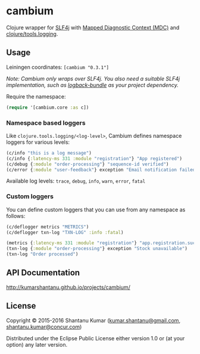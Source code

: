 # cambium

Clojure wrapper for [SLF4j](http://www.slf4j.org/) with
[Mapped Diagnostic Context (MDC)](http://www.slf4j.org/api/org/slf4j/MDC.html) and
[clojure/tools.logging](https://github.com/clojure/tools.logging).

## Usage

Leiningen coordinates: `[cambium "0.3.1"]`

_Note: Cambium only wraps over SLF4j. You also need a suitable SLF4j implementation, such as
[logback-bundle](https://github.com/kumarshantanu/logback-bundle) as your project dependency._

Require the namespace:

```clojure
(require '[cambium.core :as c])
```


### Namespace based loggers

Like `clojure.tools.logging/<log-level>`, Cambium defines namespace loggers for various levels:

```clojure
(c/info "this is a log message")                                          ; simple message logging
(c/info {:latency-ms 331 :module "registration"} "App registered")        ; context and message
(c/debug {:module "order-processing"} "sequence-id verified")
(c/error {:module "user-feedback"} exception "Email notification failed") ; context, exception and message
```

Available log levels: `trace`, `debug`, `info`, `warn`, `error`, `fatal`


### Custom loggers

You can define custom loggers that you can use from any namespace as follows:

```clojure
(c/deflogger metrics "METRICS")
(c/deflogger txn-log "TXN-LOG" :info :fatal)

(metrics {:latency-ms 331 :module "registration"} "app.registration.success") ; context and message
(txn-log {:module "order-processing"} exception "Stock unavailable")          ; context, exception and message
(txn-log "Order processed")                                                   ; simple message logging
```


## API Documentation

http://kumarshantanu.github.io/projects/cambium/


## License

Copyright © 2015-2016 Shantanu Kumar (kumar.shantanu@gmail.com, shantanu.kumar@concur.com)

Distributed under the Eclipse Public License either version 1.0 or (at
your option) any later version.
